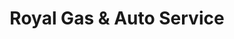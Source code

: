 ---
title: "Royal Gas & Auto Service"
url: /fairfax/royal-gas-and-auto-service/
shop: car repair
---